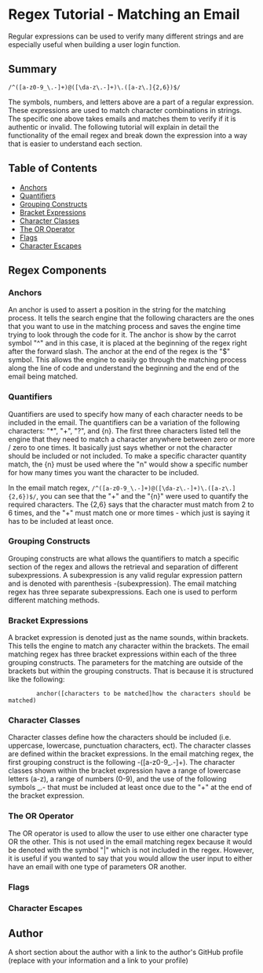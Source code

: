 # Regex Tutorial - Matching an Email

Regular expressions can be used to verify many different strings and are especially useful when building a user login function. 
## Summary

`/^([a-z0-9_\.-]+)@([\da-z\.-]+)\.([a-z\.]{2,6})$/`

The symbols, numbers, and letters above are a part of a regular expression.  These expressions are used to match character combinations in strings.  The specific one above takes emails and matches them to verify if it is authentic or invalid.  The following tutorial will explain in detail the functionality of the email regex and break down the expression into a way that is easier to understand each section.

## Table of Contents

- [Anchors](#anchors)
- [Quantifiers](#quantifiers)
- [Grouping Constructs](#grouping-constructs)
- [Bracket Expressions](#bracket-expressions)
- [Character Classes](#character-classes)
- [The OR Operator](#the-or-operator)
- [Flags](#flags)
- [Character Escapes](#character-escapes)

## Regex Components

### Anchors
An anchor is used to assert a position in the string for the matching process.  It tells the search engine that the following characters are the ones that you want to use in the matching process and saves the engine time trying to look through the code for it.  The anchor is show by the carrot symbol "^" and in this case, it is placed at the beginning of the regex right after the forward slash.  The anchor at the end of the regex is the "$" symbol.  This allows the engine to easily go through the matching process along the line of code and understand the beginning and the end of the email being matched.
### Quantifiers
Quantifiers are used to specify how many of each character needs to be included in the email.  The quantifiers can be a variation of the following characters: "*", "+", "?", and {n}.  The first three characters listed tell the engine that they need to match a character anywhere between zero or more / zero to one times.  It basically just says whether or not the character should be included or not included.  To make a specific character quantity match, the {n} must be used where the "n" would show a specific number for how many times you want the character to be included.

In the email match regex, `/^([a-z0-9_\.-]+)@([\da-z\.-]+)\.([a-z\.]{2,6})$/`, you can see that the "+" and the "{n}" were used to quantify the required characters.  The {2,6} says that the character must match from 2 to 6 times, and the "+" must match one or more times - which just is saying it has to be included at least once.
### Grouping Constructs

Grouping constructs are what allows the quantifiers to match a specific section of the regex and allows the retrieval and separation of different subexpressions.  A subexpression is any valid regular expression pattern and is denoted with parenthesis -(subexpression).  The email matching regex has three separate subexpressions.  Each one is used to perform different matching methods.

### Bracket Expressions
A bracket expression is denoted just as the name sounds, within brackets.  This tells the engine to match any character within the brackets.  The email matching regex has three bracket expressions within each of the three grouping constructs.  The parameters for the matching are outside of the brackets but within the grouping constructs.  That is because it is structured like the following: 

            anchor([characters to be matched]how the characters should be matched)

### Character Classes
Character classes define how the characters should be included (i.e. uppercase, lowercase, punctuation characters, ect).  The character classes are defined within the bracket expressions.  In the email matching regex, the first grouping construct is the following -([a-z0-9_\.-]+). The character classes shown within the bracket expression have a range of lowercase letters (a-z), a range of numbers (0-9), and the use of the following symbols _\.- that must be included at least once due to the "+" at the end of the bracket expression.
### The OR Operator
The OR operator is used to allow the user to use either one character type OR the other.  This is not used in the email matching regex because it would be denoted with the symbol "|" which is not included in the regex.  However, it is useful if you wanted to say that you would allow the user input to either have an email with one type of parameters OR another.
### Flags

### Character Escapes

## Author

A short section about the author with a link to the author's GitHub profile (replace with your information and a link to your profile)
